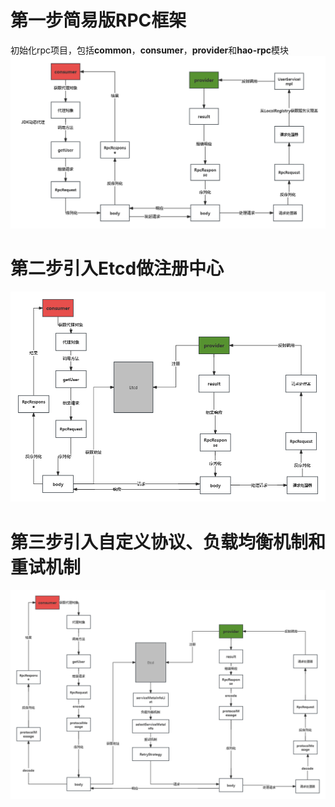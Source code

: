  # 第一步简易版RPC框架
 初始化rpc项目，包括**common**，**consumer**，**provider**和**hao-rpc**模块
 ![V1.0](RPC-V1.0.png)
 # 第二步引入Etcd做注册中心
 ![V2.0](RPC-V2.0.png)
 # 第三步引入自定义协议、负载均衡机制和重试机制
 ![V3.0](RPC-V3.0.png)